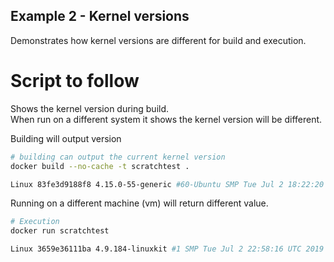 ## Example 2 - Kernel versions
Demonstrates how kernel versions are different for build and execution.  

# Script to follow
Shows the kernel version during build.   
When run on a different system it shows the kernel version will be different. 

Building will output version
```sh
# building can output the current kernel version
docker build --no-cache -t scratchtest .

Linux 83fe3d9188f8 4.15.0-55-generic #60-Ubuntu SMP Tue Jul 2 18:22:20 UTC 2019 x86_64 Linux
```

Running on a different machine (vm) will return different value.
```sh
# Execution
docker run scratchtest

Linux 3659e36111ba 4.9.184-linuxkit #1 SMP Tue Jul 2 22:58:16 UTC 2019 x86_64 Linux
```